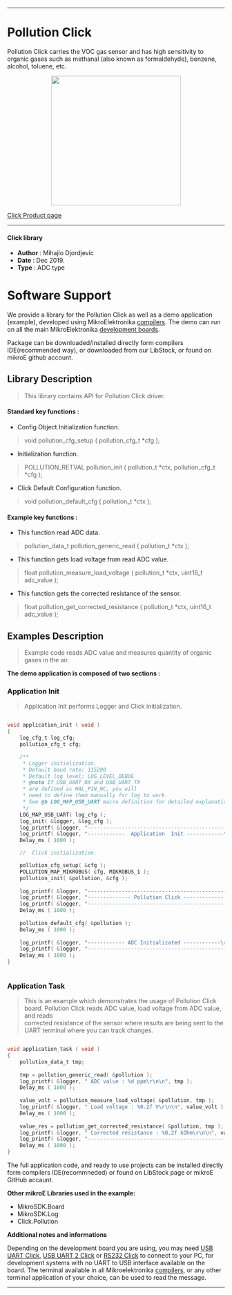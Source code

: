 

---
# Pollution Click

Pollution Click carries the VOC gas sensor and has high sensitivity to organic gases 
such as methanal (also known as formaldehyde), benzene, alcohol, toluene, etc.

<p align="center">
  <img src="https://download.mikroe.com/images/click_for_ide/pollution_click.png" height=300px>
</p>

[Click Product page](https://www.mikroe.com/pollution-click)

---


#### Click library 

- **Author**        : Mihajlo Djordjevic
- **Date**          : Dec 2019.
- **Type**          : ADC type


# Software Support

We provide a library for the Pollution Click 
as well as a demo application (example), developed using MikroElektronika 
[compilers](https://shop.mikroe.com/compilers). 
The demo can run on all the main MikroElektronika [development boards](https://shop.mikroe.com/development-boards).

Package can be downloaded/installed directly form compilers IDE(recommended way), or downloaded from our LibStock, or found on mikroE github account. 

## Library Description

> This library contains API for Pollution Click driver.

#### Standard key functions :

- Config Object Initialization function.
> void pollution_cfg_setup ( pollution_cfg_t *cfg ); 
 
- Initialization function.
> POLLUTION_RETVAL pollution_init ( pollution_t *ctx, pollution_cfg_t *cfg );

- Click Default Configuration function.
> void pollution_default_cfg ( pollution_t *ctx );

#### Example key functions :

- This function read ADC data.
> pollution_data_t pollution_generic_read ( pollution_t *ctx );
 
- This function gets load voltage from read ADC value.
> float pollution_measure_load_voltage ( pollution_t *ctx, uint16_t adc_value );

- This function gets the corrected resistance of the sensor.
> float pollution_get_corrected_resistance ( pollution_t *ctx, uint16_t adc_value );

## Examples Description

> 
> Example code reads ADC value and measures quantity of organic gases in the air.
> 

**The demo application is composed of two sections :**

### Application Init 

>
> Application Init performs Logger and Click initialization.
> 

```c

void application_init ( void )
{
    log_cfg_t log_cfg;
    pollution_cfg_t cfg;

    /** 
     * Logger initialization.
     * Default baud rate: 115200
     * Default log level: LOG_LEVEL_DEBUG
     * @note If USB_UART_RX and USB_UART_TX 
     * are defined as HAL_PIN_NC, you will 
     * need to define them manually for log to work. 
     * See @b LOG_MAP_USB_UART macro definition for detailed explanation.
     */
    LOG_MAP_USB_UART( log_cfg );
    log_init( &logger, &log_cfg );
    log_printf( &logger, "---------------------------------------------\r\n" );
    log_printf( &logger, "------------  Application  Init ------------\r\n" );
    Delay_ms ( 1000 );

    //  Click initialization.

    pollution_cfg_setup( &cfg );
    POLLUTION_MAP_MIKROBUS( cfg, MIKROBUS_1 );
    pollution_init( &pollution, &cfg );
    
    log_printf( &logger, "---------------------------------------------\r\n" );
    log_printf( &logger, "-------------- Pollution Click --------------\r\n" );
    log_printf( &logger, "---------------------------------------------\r\n" );
    Delay_ms ( 1000 );
    
    pollution_default_cfg( &pollution );
    Delay_ms ( 1000 );
    
    log_printf( &logger, "------------ ADC Initializated ------------\r\n" );
    log_printf( &logger, "---------------------------------------------\r\n" );
    Delay_ms ( 1000 );
}
  
```

### Application Task

>
> This is an example which demonstrates the usage of Pollution Click board.
> Pollution Click reads ADC value, load voltage from ADC value, and reads  
> corrected resistance of the sensor where results are being sent to 
> the UART terminal where you can track changes.
> 

```c

void application_task ( void )
{
    pollution_data_t tmp;
    
    tmp = pollution_generic_read( &pollution );
    log_printf( &logger, " ADC value : %d ppm\r\n\n", tmp );
    Delay_ms ( 1000 );
    
    value_volt = pollution_measure_load_voltage( &pollution, tmp );
    log_printf( &logger, " Load voltage : %0.2f V\r\n\n", value_volt );
    Delay_ms ( 1000 );
    
    value_res = pollution_get_corrected_resistance( &pollution, tmp );
    log_printf( &logger, " Corrected resistance : %0.2f kOhm\r\n\n", value_res );
    log_printf( &logger, "---------------------------------------------\r\n\n" );
    Delay_ms ( 1000 );
}  

```

The full application code, and ready to use projects can be  installed directly form compilers IDE(recommneded) or found on LibStock page or mikroE GitHub accaunt.

**Other mikroE Libraries used in the example:** 

- MikroSDK.Board
- MikroSDK.Log
- Click.Pollution

**Additional notes and informations**

Depending on the development board you are using, you may need 
[USB UART Click](https://shop.mikroe.com/usb-uart-click), 
[USB UART 2 Click](https://shop.mikroe.com/usb-uart-2-click) or 
[RS232 Click](https://shop.mikroe.com/rs232-click) to connect to your PC, for 
development systems with no UART to USB interface available on the board. The 
terminal available in all Mikroelektronika 
[compilers](https://shop.mikroe.com/compilers), or any other terminal application 
of your choice, can be used to read the message.



---

